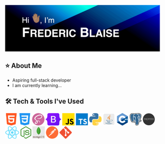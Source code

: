 <img src="images/animated-github-banner.gif" alt="Hi, I'm Frederic Blaise.">

## ⭐️ About Me
- Aspiring full-stack developer
- I am currently learning...

## 🛠️ Tech & Tools I've Used
<p>
  <img src="images/html-icon.png" height="40px">
  <img src="images/css-icon.png" height="40px">
  <img src="images/sass-icon.png" height="40px">
  <img src="images/bootstrap-icon.png" height="40px">
  <img src="images/javascript-icon.png" height="40px">
  <img src="images/typescript-icon.png" height="40px">
  <img src="images/python-icon.png" height="40px">
  <img src="images/java-icon.png" height="40px">
  <img src="images/cpp-icon.png" height="40px">
  <img src="images/postgresql-icon.png" height="40px">
  <img src="images/express-icon.png" height="40px">
  <img src="images/react-icon.png" height="40px">
  <img src="images/node-js-icon.png" height="40px">
  <img src="images/mongodb-icon.png" height="40px">
  <img src="images/postman-icon.png" height="40px">
  <img src="images/git-icon.png" height="40px">
</p>
  
